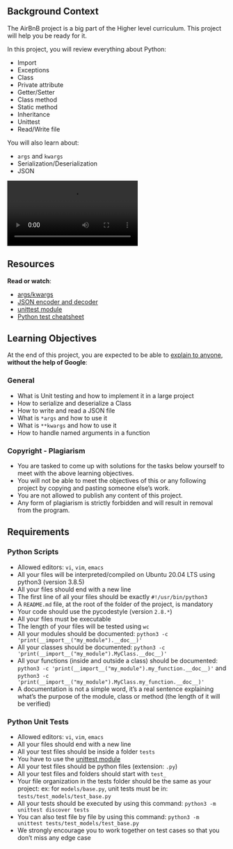 <div class="panel-body">
    <h2>Background Context</h2>

<p>The AirBnB project is a big part of the Higher level curriculum. 
This project will help you be ready for it.</p>

<p>In this project, you will review everything about Python:</p>

<ul>
<li>Import</li>
<li>Exceptions</li>
<li>Class</li>
<li>Private attribute</li>
<li>Getter/Setter</li>
<li>Class method</li>
<li>Static method</li>
<li>Inheritance</li>
<li>Unittest</li>
<li>Read/Write file</li>
</ul>

<p>You will also learn about:</p>

<ul>
<li><code>args</code> and <code>kwargs</code></li>
<li>Serialization/Deserialization</li>
<li>JSON</li>
</ul>

<video autoplay="" loop="" __idm_id__="1335297">
  <source type="video/mp4" src="https://s3.amazonaws.com/intranet-projects-files/holbertonschool-higher-level_programming+/331/giphy.mp4">
</video>

<h2>Resources</h2>

<p><strong>Read or watch</strong>:</p>

<ul>
<li><a href="/rltoken/7gc6UzxSL81HcuAwklUbuQ" title="args/kwargs" target="_blank">args/kwargs</a> </li>
<li><a href="/rltoken/rGVU9mt57rVURGnjK6n4_Q" title="JSON encoder and decoder" target="_blank">JSON encoder and decoder</a> </li>
<li><a href="/rltoken/soictNXCPE18ASL3INoeew" title="unittest module" target="_blank">unittest module</a> </li>
<li><a href="/rltoken/uI9iskBCcNo5pc7j9Vy86A" title="Python test cheatsheet" target="_blank">Python test cheatsheet</a> </li>
</ul>

<h2>Learning Objectives</h2>

<p>At the end of this project, you are expected to be able to <a href="/rltoken/SBdRhGGBuqzWcwcuKyapSQ" title="explain to anyone" target="_blank">explain to anyone</a>, <strong>without the help of Google</strong>:</p>

<h3>General</h3>

<ul>
<li>What is Unit testing and how to implement it in a large project</li>
<li>How to serialize and deserialize a Class</li>
<li>How to write and read a JSON file</li>
<li>What is <code>*args</code> and how to use it</li>
<li>What is <code>**kwargs</code> and how to use it</li>
<li>How to handle named arguments in a function</li>
</ul>

<h3>Copyright - Plagiarism</h3>

<ul>
<li>You are tasked to come up with solutions for the tasks below yourself to meet with the above learning objectives.</li>
<li>You will not be able to meet the objectives of this or any following project by copying and pasting someone else’s work. </li>
<li>You are not allowed to publish any content of this project.</li>
<li>Any form of plagiarism is strictly forbidden and will result in removal from the program.</li>
</ul>

<h2>Requirements</h2>

<h3>Python Scripts</h3>

<ul>
<li>Allowed editors: <code>vi</code>, <code>vim</code>, <code>emacs</code></li>
<li>All your files will be interpreted/compiled on Ubuntu 20.04 LTS using python3 (version 3.8.5)</li>
<li>All your files should end with a new line</li>
<li>The first line of all your files should be exactly <code>#!/usr/bin/python3</code></li>
<li>A <code>README.md</code> file, at the root of the folder of the project, is mandatory</li>
<li>Your code should use the pycodestyle (version <code>2.8.*</code>)</li>
<li>All your files must be executable</li>
<li>The length of your files will be tested using <code>wc</code></li>
<li>All your modules should be documented: <code>python3 -c 'print(__import__("my_module").__doc__)'</code></li>
<li>All your classes should be documented: <code>python3 -c 'print(__import__("my_module").MyClass.__doc__)'</code></li>
<li>All your functions (inside and outside a class) should be documented: <code>python3 -c 'print(__import__("my_module").my_function.__doc__)'</code> and <code>python3 -c 'print(__import__("my_module").MyClass.my_function.__doc__)'</code></li>
<li>A documentation is not a simple word, it’s a real sentence explaining what’s the purpose of the module, class or method (the length of it will be verified)</li>
</ul>

<h3>Python Unit Tests</h3>

<ul>
<li>Allowed editors: <code>vi</code>, <code>vim</code>, <code>emacs</code></li>
<li>All your files should end with a new line</li>
<li>All your test files should be inside a folder <code>tests</code></li>
<li>You have to use the <a href="/rltoken/soictNXCPE18ASL3INoeew" title="unittest module" target="_blank">unittest module</a> </li>
<li>All your test files should be python files (extension: <code>.py</code>)</li>
<li>All your test files and folders should start with <code>test_</code></li>
<li>Your file organization in the tests folder should be the same as your project: ex: for <code>models/base.py</code>, unit tests must be in: <code>tests/test_models/test_base.py</code></li>
<li>All your tests should be executed by using this command: <code>python3 -m unittest discover tests</code></li>
<li>You can also test file by file by using this command: <code>python3 -m unittest tests/test_models/test_base.py</code></li>
<li>We strongly encourage you to work together on test cases so that you don’t miss any edge case</li>
</ul>

  </div>
